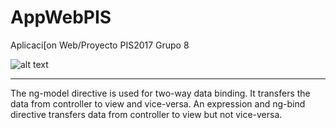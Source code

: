 # AppWebPIS
Aplicaci[on Web/Proyecto PIS2017 Grupo 8

![alt text](http://www.tutorialsteacher.com/Content/images/ng/ng-scope.png)

------------

The ng-model directive is used for two-way data binding. It transfers the data from controller to view and vice-versa. An expression and ng-bind directive transfers data from controller to view but not vice-versa.
